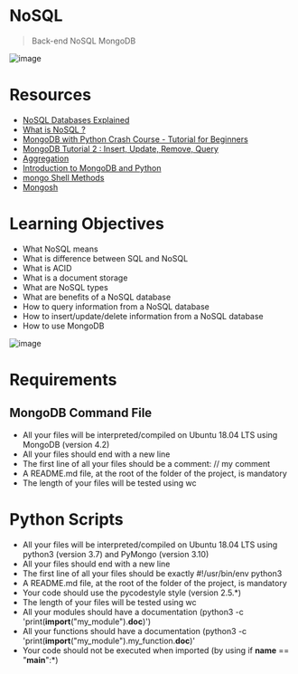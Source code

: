 #  NoSQL

> Back-end
> NoSQL
> MongoDB

![image](https://github.com/RichardMiruka/alx-backend-storage/assets/105627752/e89a5763-adae-47c2-ad03-97221e12832e)

# Resources

* [NoSQL Databases Explained](https://intranet.alxswe.com/rltoken/wweK7dOY4pf8haCqv9Iv6Q)
* [What is NoSQL ?](https://intranet.alxswe.com/rltoken/QqqNmgzgwopHBv305ki6bg)
* [MongoDB with Python Crash Course - Tutorial for Beginners](https://intranet.alxswe.com/rltoken/RyyP9OH1EMBWWYpTs4TqoA)
* [MongoDB Tutorial 2 : Insert, Update, Remove, Query](https://intranet.alxswe.com/rltoken/9__3tR-NimgXlmjPQwTF-Q)
* [Aggregation](https://intranet.alxswe.com/rltoken/ziEDeniRobC6owPE1_avAQ)
* [Introduction to MongoDB and Python](https://intranet.alxswe.com/rltoken/axwwF4CjO7FnK8Ecochqnw)
* [mongo Shell Methods](https://intranet.alxswe.com/rltoken/lUqnLwOHbbp9FK39ijNmDQ)
* [Mongosh](https://intranet.alxswe.com/rltoken/ipHIVVmAsezINqpk7W0eow)

# Learning Objectives

* What NoSQL means
* What is difference between SQL and NoSQL
* What is ACID
* What is a document storage
* What are NoSQL types
* What are benefits of a NoSQL database
* How to query information from a NoSQL database
* How to insert/update/delete information from a NoSQL database
* How to use MongoDB

![image](https://github.com/RichardMiruka/alx-backend-storage/assets/105627752/9c0b72da-5a8a-43ef-abec-ba49cc84e99f)

# Requirements
## MongoDB Command File
* All your files will be interpreted/compiled on Ubuntu 18.04 LTS using MongoDB (version 4.2)
* All your files should end with a new line
* The first line of all your files should be a comment: // my comment
* A README.md file, at the root of the folder of the project, is mandatory
* The length of your files will be tested using wc

# Python Scripts
* All your files will be interpreted/compiled on Ubuntu 18.04 LTS using python3 (version 3.7) and PyMongo (version 3.10)
* All your files should end with a new line
* The first line of all your files should be exactly #!/usr/bin/env python3
* A README.md file, at the root of the folder of the project, is mandatory
* Your code should use the pycodestyle style (version 2.5.*)
* The length of your files will be tested using wc
* All your modules should have a documentation (python3 -c 'print(__import__("my_module").__doc__)')
* All your functions should have a documentation (python3 -c 'print(__import__("my_module").my_function.__doc__)'
* Your code should not be executed when imported (by using if __name__ == "__main__":*)

